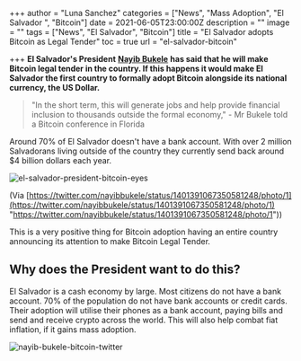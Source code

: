 +++
author = "Luna Sanchez"
categories = ["News", "Mass Adoption", "El Salvador ", "Bitcoin"]
date = 2021-06-05T23:00:00Z
description = ""
image = ""
tags = ["News", "El Salvador", "Bitcoin"]
title = "El Salvador adopts Bitcoin as Legal Tender"
toc = true
url = "el-salvador-bitcoin"

+++
**El Salvador's President** [**Nayib Bukele**](https://en.wikipedia.org/wiki/Nayib_Bukele) **has said that he will make Bitcoin legal tender in the country.  If this happens it would make El Salvador the first country to formally adopt Bitcoin alongside its national currency, the US Dollar.**

> "In the short term, this will generate jobs and help provide financial inclusion to thousands outside the formal economy," - Mr Bukele told a Bitcoin conference in Florida

Around 70% of El Salvador doesn't have a bank account.  With over 2 million Salvadorans living outside of the country they currently send back around $4 billion dollars each year.

![el-salvador-president-bitcoin-eyes](/uploads/el-salvador-bitcoin.png)

(Via [https://twitter.com/nayibbukele/status/1401391067350581248/photo/1](https://twitter.com/nayibbukele/status/1401391067350581248/photo/1) "https://twitter.com/nayibbukele/status/1401391067350581248/photo/1"))

This is a very positive thing for Bitcoin adoption having an entire country announcing its attention to make Bitcoin Legal Tender.

## Why does the President want to do this?

El Salvador is a cash economy by large.  Most citizens do not have a bank account.  70% of the population do not have bank accounts or credit cards.  Their adoption will utilise their phones as a bank account, paying bills and send and receive crypto across the world.  This will also help combat fiat inflation, if it gains mass adoption.

![nayib-bukele-bitcoin-twitter](/uploads/nayib-bukele-tweets-bitcoin.png)